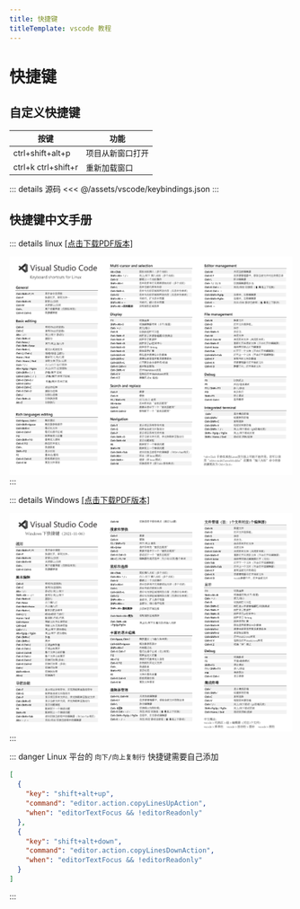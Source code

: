 ```yaml
---
title: 快捷键
titleTemplate: vscode 教程
---
```


# 快捷键

## 自定义快捷键

| 按键                | 功能             |
| ------------------- | ---------------- |
| ctrl+shift+alt+p    | 项目从新窗口打开 |
| ctrl+k ctrl+shift+r | 重新加载窗口     |

::: details 源码
<<< @/assets/vscode/keybindings.json
:::

## 快捷键中文手册

::: details linux
[[点击下载PDF版本]](/assets/vscode/keyboard-shortcuts-linux.pdf)

![Linux快捷键中文手册](/assets/vscode/keyboard-shortcuts-linux.png)
:::

::: details Windows
[[点击下载PDF版本]](/assets/vscode/keyboard-shortcuts-windows.pdf)

![Windows快捷键中文手册](/assets/vscode/keyboard-shortcuts-windows.png)
:::

::: danger Linux 平台的 `向下/向上复制行` 快捷键需要自己添加

```json
[
  {
    "key": "shift+alt+up",
    "command": "editor.action.copyLinesUpAction",
    "when": "editorTextFocus && !editorReadonly"
  },
  {
    "key": "shift+alt+down",
    "command": "editor.action.copyLinesDownAction",
    "when": "editorTextFocus && !editorReadonly"
  }
]
```

:::
